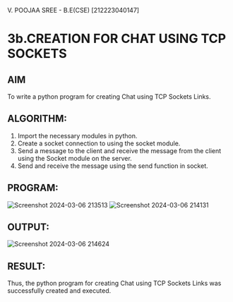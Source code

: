 V. POOJAA SREE - B.E(CSE) [212223040147]
# 3b.CREATION FOR CHAT USING TCP SOCKETS
## AIM
To write a python program for creating Chat using TCP Sockets Links.
## ALGORITHM:
1. Import the necessary modules in python.
2. Create a socket connection to using the socket module.
3. Send a message to the client and receive the message from the client using the Socket module on the server.
4. Send and receive the message using the send function in socket.
## PROGRAM:
![Screenshot 2024-03-06 213513](https://github.com/VPOOJAASREE/3b_CHAT_USING_TCP_SOCKETS/assets/155145525/5e55e342-b34f-41d9-8eb3-5ca6b91c2654)
![Screenshot 2024-03-06 214131](https://github.com/VPOOJAASREE/3b_CHAT_USING_TCP_SOCKETS/assets/155145525/c9bd003f-62e9-459f-aefa-ff92e2e98860)
## OUTPUT:
![Screenshot 2024-03-06 214624](https://github.com/VPOOJAASREE/3b_CHAT_USING_TCP_SOCKETS/assets/155145525/2f25fa0b-d219-4c48-950a-6abb693e8896)

## RESULT:
Thus, the python program for creating Chat using TCP Sockets Links was successfully 
created and executed.
